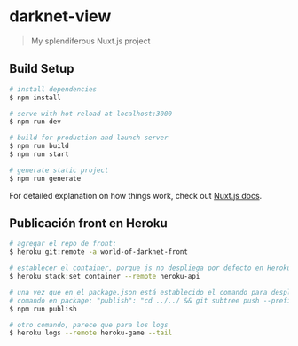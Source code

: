 # darknet-view

> My splendiferous Nuxt.js project

## Build Setup

```bash
# install dependencies
$ npm install

# serve with hot reload at localhost:3000
$ npm run dev

# build for production and launch server
$ npm run build
$ npm run start

# generate static project
$ npm run generate
```

For detailed explanation on how things work, check out [Nuxt.js docs](https://nuxtjs.org).

## Publicación front en Heroku

```bash
# agregar el repo de front:
$ heroku git:remote -a world-of-darknet-front

# establecer el container, porque js no despliega por defecto en Heroku, y da un error de: No default language could be detected for this app
$ heroku stack:set container --remote heroku-api

# una vez que en el package.json está establecido el comando para desplegar hacer un run publish
# comando en package: "publish": "cd ../../ && git subtree push --prefix game-front/ heroku master || true"
$ npm run publish

# otro comando, parece que para los logs
$ heroku logs --remote heroku-game --tail
```
